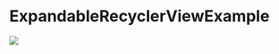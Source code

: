 # ExpandableRecyclerViewExample

<img src="https://user-images.githubusercontent.com/20423471/35623165-767bb4fe-06b0-11e8-9b27-5bc483e98158.gif" />
